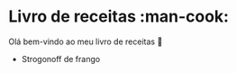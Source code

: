 # Livro de receitas :man-cook:
Olá bem-vindo ao meu livro de receitas :wave:
 - Strogonoff de frango
